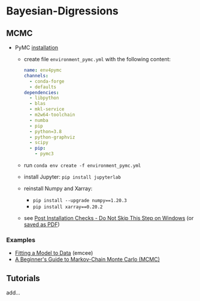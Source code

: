 # Bayesian-Digressions

## MCMC

- PyMC [installation](https://github.com/pymc-devs/pymc/issues/4937)
  - create file `environment_pymc.yml` with the following content:
  
    ```yml 
    name: env4pymc
    channels:
      - conda-forge
      - defaults
    dependencies:
      - libpython
      - blas
      - mkl-service
      - m2w64-toolchain
      - numba
      - pip
      - python=3.8
      - python-graphviz
      - scipy
      - pip:
        - pymc3
    ```
    
  - run `conda env create -f environment_pymc.yml` 
  - install Jupyter: `pip install jupyterlab`
  - reinstall Numpy and Xarray:
    - `pip install --upgrade numpy==1.20.3`
    - `pip install xarray==0.20.2`
  - see [Post Installation Checks - Do Not Skip This Step on Windows](https://github.com/pymc-devs/pymc/issues/4937) (or [saved as PDF](https://github.com/jsdiazpo/Bayesian-Digressions/blob/master/PyMC3%20installation%20post%20checks.pdf))
  
### Examples

- [Fitting a Model to Data](http://dfm.io/emcee/current/user/line/#) (emcee)
- [A Beginner's Guide to Markov-Chain Monte Carlo (MCMC)](https://prappleizer.github.io/Tutorials/MCMC/MCMC_Tutorial_Solution.html)

## Tutorials
 add...           
